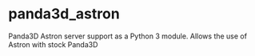 # panda3d_astron
Panda3D Astron server support as a Python 3 module. Allows the use of Astron with stock Panda3D
